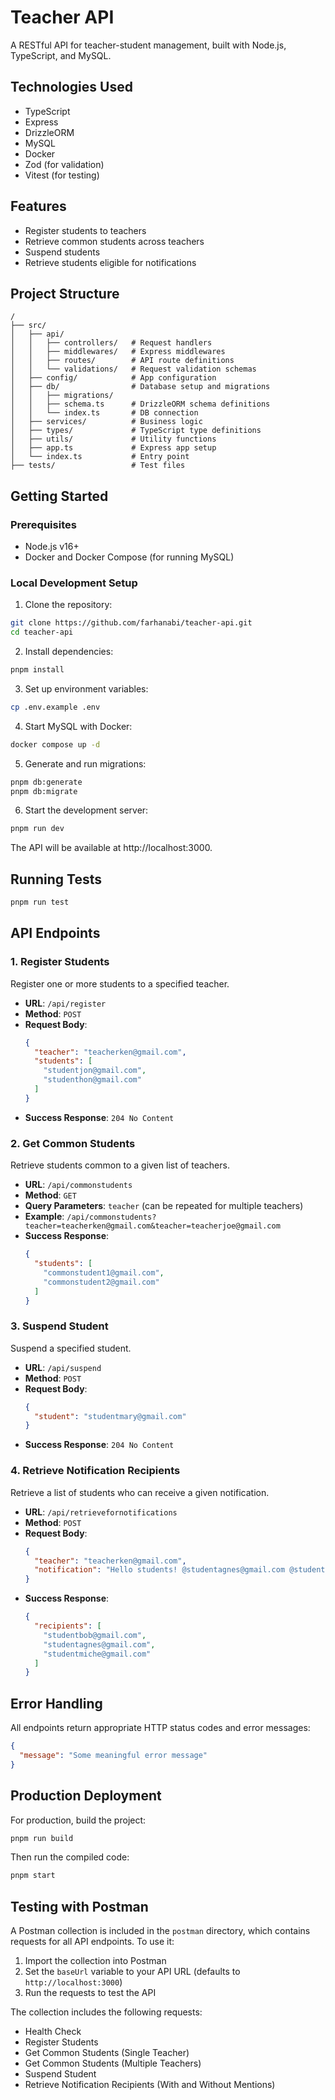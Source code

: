 # Teacher API

A RESTful API for teacher-student management, built with Node.js, TypeScript, and MySQL.

## Technologies Used

- TypeScript
- Express
- DrizzleORM
- MySQL
- Docker
- Zod (for validation)
- Vitest (for testing)

## Features

- Register students to teachers
- Retrieve common students across teachers
- Suspend students
- Retrieve students eligible for notifications

## Project Structure

```
/
├── src/
│   ├── api/
│   │   ├── controllers/   # Request handlers
│   │   ├── middlewares/   # Express middlewares
│   │   ├── routes/        # API route definitions
│   │   └── validations/   # Request validation schemas
│   ├── config/            # App configuration
│   ├── db/                # Database setup and migrations
│   │   ├── migrations/
│   │   ├── schema.ts      # DrizzleORM schema definitions
│   │   └── index.ts       # DB connection
│   ├── services/          # Business logic
│   ├── types/             # TypeScript type definitions
│   ├── utils/             # Utility functions
│   ├── app.ts             # Express app setup
│   └── index.ts           # Entry point
├── tests/                 # Test files
```

## Getting Started

### Prerequisites

- Node.js v16+
- Docker and Docker Compose (for running MySQL)

### Local Development Setup

1. Clone the repository:

```bash
git clone https://github.com/farhanabi/teacher-api.git
cd teacher-api
```

2. Install dependencies:

```bash
pnpm install
```

3. Set up environment variables:

```bash
cp .env.example .env
```

4. Start MySQL with Docker:

```bash
docker compose up -d
```

5. Generate and run migrations:

```bash
pnpm db:generate
pnpm db:migrate
```

6. Start the development server:

```bash
pnpm run dev
```

The API will be available at http://localhost:3000.

## Running Tests

```bash
pnpm run test
```

## API Endpoints

### 1. Register Students

Register one or more students to a specified teacher.

- **URL**: `/api/register`
- **Method**: `POST`
- **Request Body**:
  ```json
  {
    "teacher": "teacherken@gmail.com",
    "students": [
      "studentjon@gmail.com",
      "studenthon@gmail.com"
    ]
  }
  ```
- **Success Response**: `204 No Content`

### 2. Get Common Students

Retrieve students common to a given list of teachers.

- **URL**: `/api/commonstudents`
- **Method**: `GET`
- **Query Parameters**: `teacher` (can be repeated for multiple teachers)
- **Example**: `/api/commonstudents?teacher=teacherken@gmail.com&teacher=teacherjoe@gmail.com`
- **Success Response**:
  ```json
  {
    "students": [
      "commonstudent1@gmail.com",
      "commonstudent2@gmail.com"
    ]
  }
  ```

### 3. Suspend Student

Suspend a specified student.

- **URL**: `/api/suspend`
- **Method**: `POST`
- **Request Body**:
  ```json
  {
    "student": "studentmary@gmail.com"
  }
  ```
- **Success Response**: `204 No Content`

### 4. Retrieve Notification Recipients

Retrieve a list of students who can receive a given notification.

- **URL**: `/api/retrievefornotifications`
- **Method**: `POST`
- **Request Body**:
  ```json
  {
    "teacher": "teacherken@gmail.com",
    "notification": "Hello students! @studentagnes@gmail.com @studentmiche@gmail.com"
  }
  ```
- **Success Response**:
  ```json
  {
    "recipients": [
      "studentbob@gmail.com",
      "studentagnes@gmail.com",
      "studentmiche@gmail.com"
    ]
  }
  ```

## Error Handling

All endpoints return appropriate HTTP status codes and error messages:

```json
{
  "message": "Some meaningful error message"
}
```

## Production Deployment

For production, build the project:

```bash
pnpm run build
```

Then run the compiled code:

```bash
pnpm start
```

## Testing with Postman

A Postman collection is included in the `postman` directory, which contains requests for all API endpoints. To use it:

1. Import the collection into Postman
2. Set the `baseUrl` variable to your API URL (defaults to `http://localhost:3000`)
3. Run the requests to test the API

The collection includes the following requests:
- Health Check
- Register Students
- Get Common Students (Single Teacher)
- Get Common Students (Multiple Teachers)
- Suspend Student
- Retrieve Notification Recipients (With and Without Mentions)